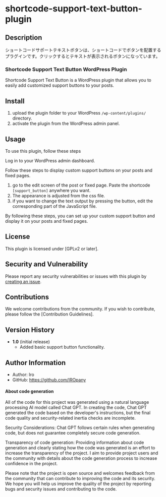# shortcode-support-text-button-plugin
## Description

ショートコードサポートテキストボタンは、ショートコードでボタンを配置するプラグインです。クリックするとテキストが表示されるボタンになっています。

### Shortcode Support Text Button WordPress Plugin

Shortcode Support Text Button is a WordPress plugin that allows you to easily add customized support buttons to your posts.

## Install

1. upload the plugin folder to your WordPress `/wp-content/plugins/` directory.
2. activate the plugin from the WordPress admin panel.

## Usage

To use this plugin, follow these steps

Log in to your WordPress admin dashboard.

Follow these steps to display custom support buttons on your posts and fixed pages.

1. go to the edit screen of the post or fixed page. 
Paste the shortcode `[support_button]` anywhere you want. 
2. The appearance is adjusted from the css file.
3. if you want to change the text output by pressing the button, edit the corresponding part of the JavaScript file.

By following these steps, you can set up your custom support button and display it on your posts and fixed pages.


## License

This plugin is licensed under [GPLv2 or later].

## Security and Vulnerability

Please report any security vulnerabilities or issues with this plugin by [creating an issue](https://github.com/IROpany/support_button/issues).

## Contributions

We welcome contributions from the community. If you wish to contribute, please follow the [Contribution Guidelines].

## Version History

- **1.0** (initial release)
  - Added basic support button functionality.

## Author Information

- Author: Iro
- GitHub: 
https://github.com/IROpany

#### About code generation

All of the code for this project was generated using a natural language processing AI model called Chat GPT. In creating the code, Chat GPT generated the code based on the developer's instructions, but the final code quality and security-related inertia checks are incomplete.

Security Considerations: Chat GPT follows certain rules when generating code, but does not guarantee completely secure code generation.

Transparency of code generation: Providing information about code generation and clearly stating how the code was generated is an effort to increase the transparency of the project. I aim to provide project users and the community with details about the code generation process to increase confidence in the project.

Please note that the project is open source and welcomes feedback from the community that can contribute to improving the code and its security. We hope you will help us improve the quality of the project by reporting bugs and security issues and contributing to the code.
